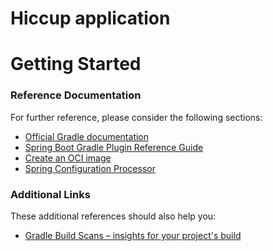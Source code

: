 # Hiccup application

# Getting Started

### Reference Documentation
For further reference, please consider the following sections:

* [Official Gradle documentation](https://docs.gradle.org)
* [Spring Boot Gradle Plugin Reference Guide](https://docs.spring.io/spring-boot/docs/2.6.3/gradle-plugin/reference/html/)
* [Create an OCI image](https://docs.spring.io/spring-boot/docs/2.6.3/gradle-plugin/reference/html/#build-image)
* [Spring Configuration Processor](https://docs.spring.io/spring-boot/docs/2.6.3/reference/htmlsingle/#configuration-metadata-annotation-processor)

### Additional Links
These additional references should also help you:

* [Gradle Build Scans – insights for your project's build](https://scans.gradle.com#gradle)


